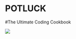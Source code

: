 # POTLUCK
#The Ultimate Coding Cookbook

<img src="http://www.quickmeme.com/img/ed/edbe520fd933f9d5cb7245f9a500e06546500dc1dbab51dc791192b074cab792.jpg"></img>
